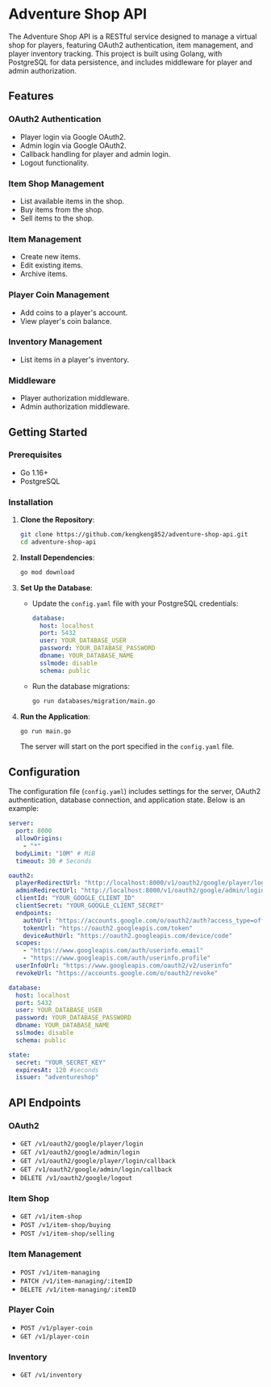 # Adventure Shop API
The Adventure Shop API is a RESTful service designed to manage a virtual shop for players, featuring OAuth2 authentication, item management, and player inventory tracking. This project is built using Golang, with PostgreSQL for data persistence, and includes middleware for player and admin authorization.

## Features

### OAuth2 Authentication

- Player login via Google OAuth2.
- Admin login via Google OAuth2.
- Callback handling for player and admin login.
- Logout functionality.

### Item Shop Management

- List available items in the shop.
- Buy items from the shop.
- Sell items to the shop.

### Item Management

- Create new items.
- Edit existing items.
- Archive items.

### Player Coin Management

- Add coins to a player's account.
- View player's coin balance.

### Inventory Management

- List items in a player's inventory.

### Middleware

- Player authorization middleware.
- Admin authorization middleware.

## Getting Started

### Prerequisites

- Go 1.16+
- PostgreSQL

### Installation

1. **Clone the Repository**:

   ```bash
   git clone https://github.com/kengkeng852/adventure-shop-api.git
   cd adventure-shop-api
   ```

2. **Install Dependencies**:

   ```bash
   go mod download
   ```

3. **Set Up the Database**:

   - Update the `config.yaml` file with your PostgreSQL credentials:
     ```yaml
     database:
       host: localhost
       port: 5432
       user: YOUR_DATABASE_USER
       password: YOUR_DATABASE_PASSWORD
       dbname: YOUR_DATABASE_NAME
       sslmode: disable
       schema: public
     ```
   - Run the database migrations:
     ```bash
     go run databases/migration/main.go
     ```

4. **Run the Application**:

   ```bash
   go run main.go
   ```

   The server will start on the port specified in the `config.yaml` file.

## Configuration

The configuration file (`config.yaml`) includes settings for the server, OAuth2 authentication, database connection, and application state. Below is an example:

```yaml
server:
  port: 8000
  allowOrigins:
    - "*"
  bodyLimit: "10M" # MiB
  timeout: 30 # Seconds

oauth2:
  playerRedirectUrl: "http://localhost:8000/v1/oauth2/google/player/login/callback"
  adminRedirectUrl: "http://localhost:8000/v1/oauth2/google/admin/login/callback"
  clientId: "YOUR_GOOGLE_CLIENT_ID"
  clientSecret: "YOUR_GOOGLE_CLIENT_SECRET"
  endpoints:
    authUrl: "https://accounts.google.com/o/oauth2/auth?access_type=offline&approval_prompt=force"
    tokenUrl: "https://oauth2.googleapis.com/token"
    deviceAuthUrl: "https://oauth2.googleapis.com/device/code"
  scopes:
    - "https://www.googleapis.com/auth/userinfo.email"
    - "https://www.googleapis.com/auth/userinfo.profile"
  userInfoUrl: "https://www.googleapis.com/oauth2/v2/userinfo"
  revokeUrl: "https://accounts.google.com/o/oauth2/revoke"

database:
  host: localhost
  port: 5432
  user: YOUR_DATABASE_USER
  password: YOUR_DATABASE_PASSWORD
  dbname: YOUR_DATABASE_NAME
  sslmode: disable
  schema: public

state:
  secret: "YOUR_SECRET_KEY"
  expiresAt: 120 #seconds
  issuer: "adventureshop"
```

## API Endpoints

### OAuth2

- `GET /v1/oauth2/google/player/login`
- `GET /v1/oauth2/google/admin/login`
- `GET /v1/oauth2/google/player/login/callback`
- `GET /v1/oauth2/google/admin/login/callback`
- `DELETE /v1/oauth2/google/logout`

### Item Shop

- `GET /v1/item-shop`
- `POST /v1/item-shop/buying`
- `POST /v1/item-shop/selling`

### Item Management

- `POST /v1/item-managing`
- `PATCH /v1/item-managing/:itemID`
- `DELETE /v1/item-managing/:itemID`

### Player Coin

- `POST /v1/player-coin`
- `GET /v1/player-coin`

### Inventory

- `GET /v1/inventory`







